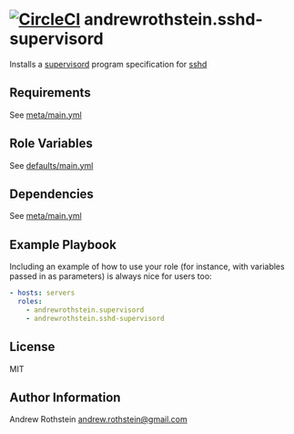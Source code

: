[![CircleCI](https://circleci.com/gh/andrewrothstein/ansible-sshd-supervisord.svg?style=svg)](https://circleci.com/gh/andrewrothstein/ansible-sshd-supervisord)
andrewrothstein.sshd-supervisord
=========

Installs a [supervisord](http://supervisord.org/) program specification for [sshd](https://en.wikipedia.org/wiki/Secure_Shell)

Requirements
------------

See [meta/main.yml](meta/main.yml)

Role Variables
--------------

See [defaults/main.yml](defaults/main.yml)

Dependencies
------------

See [meta/main.yml](meta/main.yml)

Example Playbook
----------------

Including an example of how to use your role (for instance, with variables passed in as parameters) is always nice for users too:

```yml
- hosts: servers
  roles:
    - andrewrothstein.supervisord
    - andrewrothstein.sshd-supervisord
```

License
-------

MIT

Author Information
------------------

Andrew Rothstein <andrew.rothstein@gmail.com>

